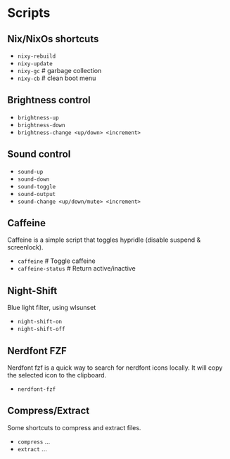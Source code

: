 # Scripts

## Nix/NixOs shortcuts

- `nixy-rebuild`
- `nixy-update`
- `nixy-gc` # garbage collection
- `nixy-cb` # clean boot menu

## Brightness control

- `brightness-up`
- `brightness-down`
- `brightness-change <up/down> <increment>`

## Sound control

- `sound-up`
- `sound-down`
- `sound-toggle`
- `sound-output`
- `sound-change <up/down/mute> <increment>`

## Caffeine

Caffeine is a simple script that toggles hypridle (disable suspend & screenlock).

- `caffeine` # Toggle caffeine
- `caffeine-status` # Return active/inactive

## Night-Shift

Blue light filter, using wlsunset

- `night-shift-on`
- `night-shift-off`

## Nerdfont FZF

Nerdfont fzf is a quick way to search for nerdfont icons locally.
It will copy the selected icon to the clipboard.

- `nerdfont-fzf`

## Compress/Extract

Some shortcuts to compress and extract files.

- `compress` ...
- `extract` ...

